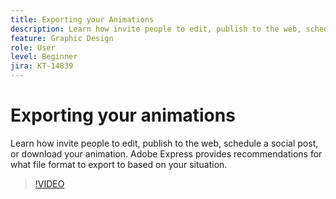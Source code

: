 ```yaml
---
title: Exporting your Animations
description: Learn how invite people to edit, publish to the web, schedule a social post, or download your animation
feature: Graphic Design
role: User
level: Beginner
jira: KT-14839
---
```

# Exporting your animations

Learn how invite people to edit, publish to the web, schedule a social post, or download your animation. Adobe Express provides recommendations for what file format to export to based on your situation.

>[!VIDEO](https://video.tv.adobe.com/v/3426985?quality=12&learn=on&hidetitle=true)
